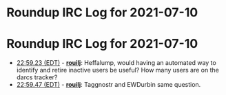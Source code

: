 # Roundup IRC Log for 2021-07-10 #
# Roundup IRC Log for 2021-07-10
* <a href="#22:59.23" id="22:59.23">22:59.23 (EDT)</a> - __[rouilj](https://github.com/rouilj)__: Heffalump, would having an automated way to identify and retire inactive users be useful?  How many users are on the darcs tracker?
* <a href="#22:59.47" id="22:59.47">22:59.47 (EDT)</a> - __[rouilj](https://github.com/rouilj)__: Taggnostr and EWDurbin same question.
